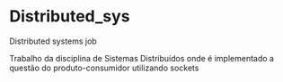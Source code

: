# Distributed_sys
Distributed systems job


Trabalho da disciplina de Sistemas Distribuídos onde é implementado a questão do produto-consumidor utilizando sockets
